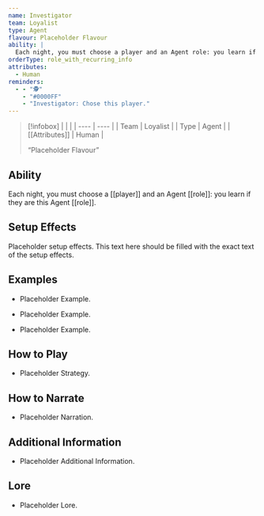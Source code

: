 ```yaml
---
name: Investigator
team: Loyalist
type: Agent
flavour: Placeholder Flavour
ability: |
  Each night, you must choose a player and an Agent role: you learn if they are this Agent role.
orderType: role_with_recurring_info
attributes:
  - Human
reminders:
  - - "🕵️"
    - "#0000FF"
    - "Investigator: Chose this player."
---
```

> [!infobox]
> |  |  |
> | ---- | ---- |
> | Team | Loyalist |
> | Type | Agent |
> | [[Attributes]] | Human |
> 
>  “Placeholder Flavour”

## Ability
Each night, you must choose a [[player]] and an Agent [[role]]: you learn if they are this Agent [[role]].

## Setup Effects
Placeholder setup effects. This text here should be filled with the exact text of the setup effects.

## Examples
- Placeholder Example.

- Placeholder Example.

- Placeholder Example.

## How to Play
- Placeholder Strategy.

## How to Narrate
- Placeholder Narration.

## Additional Information
- Placeholder Additional Information.

## Lore
- Placeholder Lore.